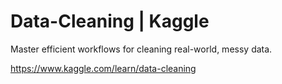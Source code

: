 # Data-Cleaning | Kaggle

Master efficient workflows for cleaning real-world, messy data.

https://www.kaggle.com/learn/data-cleaning
